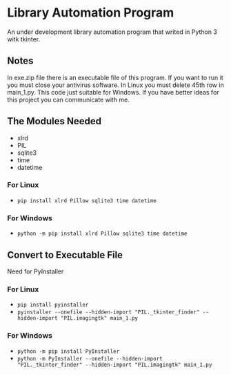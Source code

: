 # Library Automation Program
An under development library automation program that writed in Python 3 witk tkinter.

## Notes

In exe.zip file there is an executable file of this program. If you want to run it you must close your antivirus software.
In Linux you must delete 45th row in main_1.py. This code just suitable for Windows.
If you have better ideas for this project you can communicate with me.


## The Modules Needed

- xlrd
- PIL
- sqlite3
- time
- datetime

### For Linux
- `pip install xlrd Pillow sqlite3 time datetime`

### For Windows
- `python -m pip install xlrd Pillow sqlite3 time datetime`


## Convert to Executable File

Need for PyInstaller

### For Linux
- `pip install pyinstaller`
- `pyinstaller --onefile --hidden-import "PIL._tkinter_finder" --hidden-import "PIL.imagingtk" main_1.py`

### For Windows
- `python -m pip install PyInstaller`
- `python -m PyInstaller --onefile --hidden-import "PIL._tkinter_finder" --hidden-import "PIL.imagingtk" main_1.py`


